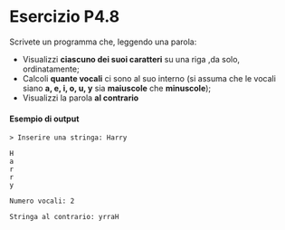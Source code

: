 # Esercizio P4.8
Scrivete un programma che, leggendo una parola:

* Visualizzi **ciascuno dei suoi caratteri** su una riga ,da solo, ordinatamente;
* Calcoli **quante vocali** ci sono al suo interno (si assuma che le vocali siano **a, e, i, o, u, y** sia **maiuscole** che **minuscole**);
* Visualizzi la parola **al contrario**

#### Esempio di output
```
> Inserire una stringa: Harry

H
a
r
r
y

Numero vocali: 2

Stringa al contrario: yrraH
```
